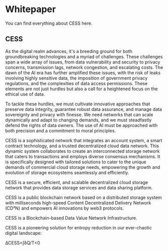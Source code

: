 # Whitepaper
You can find everything about CESS here.
## CESS
As the digital realm advances, it's a breeding ground for both groundbreaking technologies and a myriad of challenges. These challenges span a wide array of issues, from data vulnerability and security to privacy concerns, transmission lags, network congestion, and escalating costs. The dawn of the AI era has further amplified these issues, with the risk of leaks involving highly sensitive data, the imposition of government privacy regulations, and the complexities of data access permissions. These elements are not just hurdles but also a call for a heightened focus on the ethical use of data.

To tackle these hurdles, we must cultivate innovative approaches that preserve data integrity, guarantee robust data assurance, and manage data sovereignty and privacy with finesse. We need networks that can scale dynamically and adapt to changing demands, and we must steadfastly defend the rights of data owners. The use of AI must be approached with both precision and a commitment to moral principles.

CESS is a sophisticated network that integrates an account system, a smart contract technology, and a trusted decentralized cloud data network. This dynamic system collaborates to create an interconnected storage network that caters to transactions and employs diverse consensus mechanisms. It is specifically designed with tailored solutions to cater to the unique demands of commercial cloud storage needs, empowering the growth and evolution of storage ecosystems seamlessly and efficiently.

CESS is a secure, efficient, and scalable decentralized cloud storage network that provides data storage services and data sharing platform.

CESS is a public blockchain network based on a distributed storage system with milliseconds high-speed Content Decentralized Delivery Network (CD²N) and empowers AI innovations by web3 protocols.

CESS is a Blockchain-based Data Value Network Infrastructure.

CESS is a pioneering solution for entropy reduction in our ever-chaotic digital landscape:

∆CESS=∫δQ/T<0


